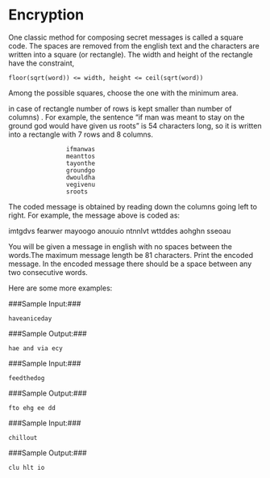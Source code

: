 Encryption
===========
One classic method for composing secret messages is called a square code.  The spaces are removed from the english text and the characters are written into a square (or rectangle). The width and height of the rectangle have the constraint,

```
floor(sqrt(word)) <= width, height <= ceil(sqrt(word))
```

Among the possible squares, choose the one with the minimum area.

in case of rectangle number of rows is kept smaller than number of columns) . For example, the sentence “if man was meant to stay on the ground god would have given us roots” is 54 characters long, so it is written into a rectangle with 7 rows and 8 columns.


```
                ifmanwas
                meanttos        
                tayonthe
                groundgo
                dwouldha
                vegivenu
                sroots
```

The coded message is obtained by reading down the columns going left to right. For example, the message above is coded as:

imtgdvs fearwer mayoogo anouuio ntnnlvt wttddes aohghn sseoau

You will be given a message in english with no spaces between the words.The maximum message length be 81 characters. Print the encoded message. In the encoded message there should be a space between any two consecutive words.

Here are some more examples:

###Sample Input:###

```
haveaniceday
```

###Sample Output:###

```
hae and via ecy
```

###Sample Input:###

```
feedthedog    
```

###Sample Output:###

```
fto ehg ee dd
```

###Sample Input:###

```
chillout
```

###Sample Output:###

```
clu hlt io
```